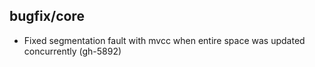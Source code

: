 ## bugfix/core

* Fixed segmentation fault with mvcc when entire space was updated concurrently (gh-5892)
